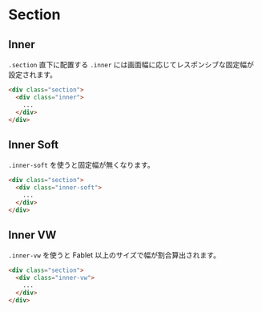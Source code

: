 # Section

## Inner

`.section` 直下に配置する `.inner` には画面幅に応じてレスポンシブな固定幅が設定されます。

<demo-section demo="basic"/>

```html
<div class="section">
  <div class="inner">
    ...
  </div>
</div>
```

## Inner Soft

`.inner-soft` を使うと固定幅が無くなります。

<demo-section demo="soft"/>

```html
<div class="section">
  <div class="inner-soft">
    ...
  </div>
</div>
```

## Inner VW

`.inner-vw` を使うと Fablet 以上のサイズで幅が割合算出されます。

<demo-section demo="vw"/>

```html
<div class="section">
  <div class="inner-vw">
    ...
  </div>
</div>
```
